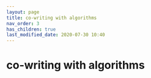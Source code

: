 ```yaml
---
layout: page
title: co-writing with algorithms
nav_order: 3
has_children: true
last_modified_date: 2020-07-30 10:40
---
```


# co-writing with algorithms



